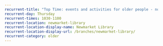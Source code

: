 ```yaml
---
recurrent-title: "Top Time: events and activities for older people - no session 28 December"
recurrent-day: Thursday
recurrent-times: 1030-1100
recurrent-location: newmarket-library
recurrent-location-display-name: Newmarket Library
recurrent-location-display-url: /branches/newmarket-library/
recurrent-category: older
---
```

